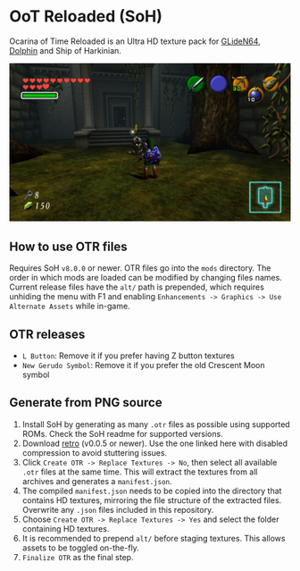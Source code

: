 # OoT Reloaded (SoH)
Ocarina of Time Reloaded is an Ultra HD texture pack for [GLideN64](https://github.com/GhostlyDark/OoT-Reloaded), [Dolphin](https://github.com/GhostlyDark/OoT-Reloaded-Dolphin) and Ship of Harkinian.

![](/oot-reloaded-soh.jpg)


## How to use OTR files
Requires SoH `v8.0.0` or newer. OTR files go into the `mods` directory. The order in which mods are loaded can be modified by changing files names. Current release files have the `alt/` path is prepended, which requires unhiding the menu with F1 and enabling `Enhancements -> Graphics -> Use Alternate Assets` while in-game.


## OTR releases
- `L Button`: Remove it if you prefer having Z button textures
- `New Gerudo Symbol`: Remove it if you prefer the old Crescent Moon symbol


## Generate from PNG source
1. Install SoH by generating as many `.otr` files as possible using supported ROMs. Check the SoH readme for supported versions.
2. Download [retro](https://github.com/GhostlyDark/retro/releases) (v0.0.5 or newer). Use the one linked here with disabled compression to avoid stuttering issues.
3. Click `Create OTR -> Replace Textures -> No`, then select all available `.otr` files at the same time. This will extract the textures from all archives and generates a `manifest.json`.
4. The compiled `manifest.json` needs to be copied into the directory that contains HD textures, mirroring the file structure of the extracted files. Overwrite any `.json` files included in this repository.
5. Choose `Create OTR -> Replace Textures -> Yes` and select the folder containing HD textures.
6. It is recommended to prepend `alt/` before staging textures. This allows assets to be toggled on-the-fly.
7. `Finalize OTR` as the final step.
